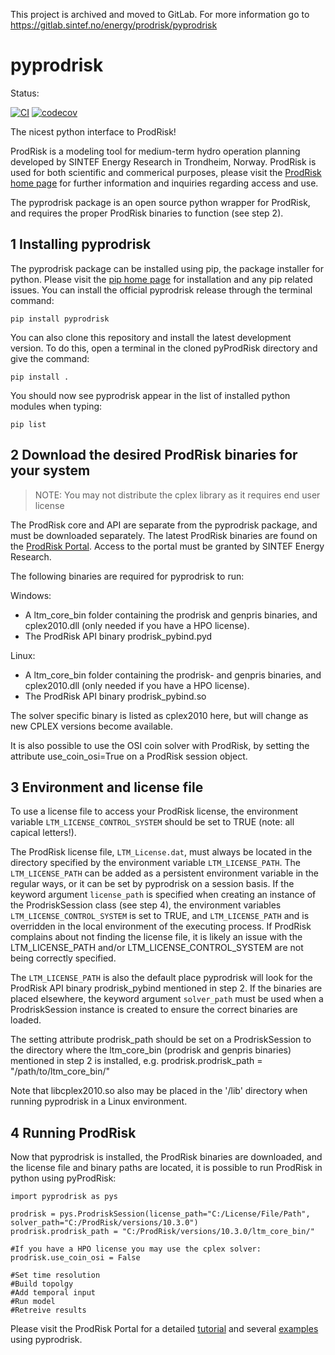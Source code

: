 This project is archived and moved to GitLab. For more information go to https://gitlab.sintef.no/energy/prodrisk/pyprodrisk

# pyprodrisk
Status:

[![CI](https://github.com/sintef-energy/pyprodrisk/actions/workflows/pytest.yml/badge.svg)](https://github.com/sintef-energy/pyprodrisk/actions/workflows/pytest.yml)
[![codecov](https://codecov.io/gh/sintef-energy/pyprodrisk/branch/main/graph/badge.svg?token=FYASF5O90D)](https://codecov.io/gh/sintef-energy/pyprodrisk/branch/main/)

The nicest python interface to ProdRisk!

ProdRisk is a modeling tool for medium-term hydro operation planning developed by SINTEF Energy Research in Trondheim, Norway. ProdRisk is used for both scientific and commerical purposes, please visit the [ProdRisk home page](https://www.sintef.no/en/software/prodrisk/) for further information and inquiries regarding access and use.

The pyprodrisk package is an open source python wrapper for ProdRisk, and requires the proper ProdRisk binaries to function (see step 2).

## 1 Installing pyprodrisk
The pyprodrisk package can be installed using pip, the package installer for python. Please visit the [pip home page](https://pip.pypa.io/en/stable/) for installation and any pip related issues. You can install the official pyprodrisk release through the terminal command:

`pip install pyprodrisk`

You can also clone this repository and install the latest development version. To do this, open a terminal in the cloned pyProdRisk directory and give the command:

`pip install .`

You should now see pyprodrisk appear in the list of installed python modules when typing:

`pip list`

## 2 Download the desired ProdRisk binaries for your system 

> NOTE: You may not distribute the cplex library as it requires end user license

The ProdRisk core and API are separate from the pyprodrisk package, and must be downloaded separately. The latest ProdRisk binaries are found on the [ProdRisk Portal](https://prodrisk.sintef.energy/files/). Access to the portal must be granted by SINTEF Energy Research.

The following binaries are required for pyprodrisk to run:

Windows:
- A ltm_core_bin folder containing the prodrisk and genpris binaries, and cplex2010.dll (only needed if you have a HPO license).
- The ProdRisk API binary prodrisk_pybind.pyd

Linux:
- A ltm_core_bin folder containing the prodrisk- and genpris binaries, and cplex2010.dll (only needed if you have a HPO license).
- The ProdRisk API binary prodrisk_pybind.so

The solver specific binary is listed as cplex2010 here, but will change as new CPLEX versions become available.

It is also possible to use the OSI coin solver with ProdRisk, by setting the attribute use_coin_osi=True on a ProdRisk session object. 

## 3 Environment and license file

To use a license file to access your ProdRisk license, the environment variable `LTM_LICENSE_CONTROL_SYSTEM` should be set to TRUE (note: all capical letters!).

The ProdRisk license file, `LTM_License.dat`, must always be located in the directory specified by the environment variable `LTM_LICENSE_PATH`. 
The `LTM_LICENSE_PATH` can be added as a persistent environment variable in the regular ways, or it can be set by pyprodrisk on a session basis. 
If the keyword argument `license_path` is specified when creating an instance of the ProdriskSession class (see step 4), the environment variables 
`LTM_LICENSE_CONTROL_SYSTEM` is set to TRUE, and `LTM_LICENSE_PATH` and is overridden in the local environment of the executing process. 
If ProdRisk complains about not finding the license file, it is likely an issue with the LTM_LICENSE_PATH and/or LTM_LICENSE_CONTROL_SYSTEM are not being correctly specified.

The `LTM_LICENSE_PATH` is also the default place pyprodrisk will look for the ProdRisk API binary prodrisk_pybind mentioned in step 2. 
If the binaries are placed elsewhere, the keyword argument `solver_path` must be used when a ProdriskSession instance is created to ensure the correct binaries are loaded. 

The setting attribute prodrisk_path should be set on a ProdriskSession to the directory where the ltm_core_bin (prodrisk and genpris binaries) mentioned in step 2 is installed, e.g. prodrisk.prodrisk_path = "/path/to/ltm_core_bin/"

Note that libcplex2010.so also may be placed in the '/lib' directory when running pyprodrisk in a Linux environment.

## 4 Running ProdRisk

Now that pyprodrisk is installed, the ProdRisk binaries are downloaded, and the license file and binary paths are located, it is possible to run ProdRisk in python using pyProdRisk:

    import pyprodrisk as pys
    
    prodrisk = pys.ProdriskSession(license_path="C:/License/File/Path", solver_path="C:/ProdRisk/versions/10.3.0")
    prodrisk.prodrisk_path = "C:/ProdRisk/versions/10.3.0/ltm_core_bin/"
    
    #If you have a HPO license you may use the cplex solver:
    prodrisk.use_coin_osi = False
	
    #Set time resolution
    #Build topolgy
    #Add temporal input
    #Run model
    #Retreive results

Please visit the ProdRisk Portal for a detailed [tutorial](https://prodrisk.sintef.energy/documentation/tutorials/pyprodrisk/) and several [examples](https://prodrisk.sintef.energy/documentation/examples/) using pyprodrisk.
